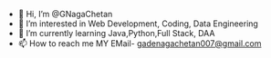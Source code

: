 - 👋 Hi, I’m @GNagaChetan
- 👀 I’m interested in Web Development, Coding, Data Engineering
- 🌱 I’m currently learning Java,Python,Full Stack, DAA
- 📫 How to reach me MY EMail- gadenagachetan007@gmail.com
<!---
GNagaChetan/GNagaChetan is a ✨ special ✨ repository because its `README.md` (this file) appears on your GitHub profile.
You can click the Preview link to take a look at your changes.
--->
